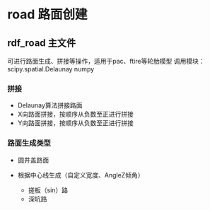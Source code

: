 
# road 路面创建
## rdf_road 主文件
可进行路面生成、拼接等操作，适用于pac、ftire等轮胎模型
调用模块：
	scipy.spatial.Delaunay
	numpy

### 拼接
+ Delaunay算法拼接路面
+ X向路面拼接，按顺序从负数至正进行拼接
+ Y向路面拼接，按顺序从负数至正进行拼接

### 路面生成类型
+ 圆井盖路面
	
+ 根据中心线生成（自定义宽度、AngleZ倾角）
	+ 搓板（sin）路
	+ 深坑路


